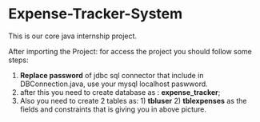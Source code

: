 # Expense-Tracker-System
This is our core java internship project.


After importing the Project:
for access the project you should follow some steps:
1) **Replace password** of jdbc sql connector that include in DBConnection.java, use your mysql localhost paswword.
2) after this you need to create database as : **expense_tracker**;
3) Also you need to create 2 tables as: 1) **tbluser** 2) **tblexpenses** as the fields and constraints that is giving you in above picture.
